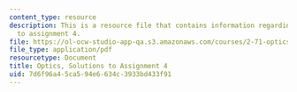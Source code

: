 ```yaml
---
content_type: resource
description: This is a resource file that contains information regarding optics, solutions
  to assignment 4.
file: https://ol-ocw-studio-app-qa.s3.amazonaws.com/courses/2-71-optics-spring-2014/7d6f96a45ca594e6634c3933bd433f91_MIT2_71S14_HW_4_sols.pdf
file_type: application/pdf
resourcetype: Document
title: Optics, Solutions to Assignment 4
uid: 7d6f96a4-5ca5-94e6-634c-3933bd433f91
---
```

